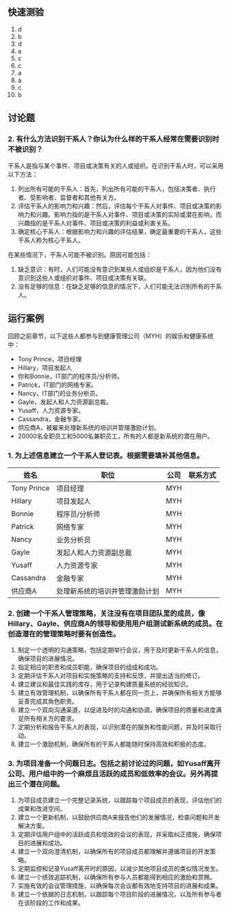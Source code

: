 ## 快速测验
1. d
2. b
3. d
4. a
5. c
6. c
7. a
8. a
9. c
10. b


## 讨论题

### 2. 有什么方法识别干系人？你认为什么样的干系人经常在需要识别时不被识别？
干系人是指与某个事件、项目或决策有关的人或组织。在识别干系人时，可以采用以下方法：
1. 列出所有可能的干系人：首先，列出所有可能的干系人，包括决策者、执行者、受影响者、监督者和其他有关方。
2. 评估干系人的影响力和兴趣：然后，评估每个干系人对事件、项目或决策的影响力和兴趣。影响力指的是干系人对事件、项目或决策的实际或潜在影响，而兴趣指的是干系人对事件、项目或决策的利益或利害关系。
3. 确定核心干系人：根据影响力和兴趣的评估结果，确定最重要的干系人，这些干系人称为核心干系人。

在某些情况下，干系人可能不被识别。原因可能包括：
1. 缺乏意识：有时，人们可能没有意识到某些人或组织是干系人，因为他们没有意识到这些人或组织对事件、项目或决策有关联。
2. 没有足够的信息：在缺乏足够的信息的情况下，人们可能无法识别所有的干系人。


## 运行案例

回顾之前章节，以下这些人都参与到健康管理公司（MYH）的娱乐和健康系统中：
- Tony Prince，项目经理
- Hillary，项目发起人
- 你和Bonnie，IT部门的程序员/分析师。
- Patrick，IT部门的网络专家。
- Nancy，IT部门的业务分析员。
- Gayle，发起人和人力资源副总裁。
- Yusaff，人力资源专家。
- Cassandra，金融专家。
- 供应商A，被雇来处理新系统的培训并管理激励计划。
- 20000名全职员工和5000名兼职员工，所有的人都是新系统的潜在用户。

### 1. 为上述信息建立一个干系人登记表。根据需要填补其他信息。
| 姓名        | 职位                           | 公司 | 联系方式 |
| ----------- | ------------------------------ | ---- | -------- |
| Tony Prince | 项目经理                       | MYH  |
| Hillary     | 项目发起人                     | MYH  |
| Bonnie      | 程序员/分析师                  | MYH  |
| Patrick     | 网络专家                       | MYH  |
| Nancy       | 业务分析员                     | MYH  |
| Gayle       | 发起人和人力资源副总裁         | MYH  |
| Yusaff      | 人力资源专家                   | MYH  |
| Cassandra   | 金融专家                       | MYH  |
| 供应商A     | 处理新系统的培训并管理激励计划 | MYH  |

### 2. 创建一个干系人管理策略，关注没有在项目团队里的成员，像Hillary、Gayle、供应商A的领导和使用用户组测试新系统的成员。在创造潜在的管理策略时要有创造性。
1. 制定一个透明的沟通策略，包括定期举行会议，用于及时更新干系人的信息，确保项目的进展情况。 
2. 指定相应的职责和成员职能，确保项目的组成和成功。 
3. 定期评估干系人对项目和实施策略的支持和反馈，并提出适当的修订。 
4. 建立建议和最佳实践的库存，用于记录构建质量系统的经验知识。
5. 建立有效管理机制，以确保所有干系人都在同一页上，并确保所有相关方能够妥善完成其角色职责。 
6. 建立一个双向沟通渠道，以促进及时的沟通和协调，确保项目的质量和进度满足所有相关方的要求。
7. 定期分析和报告干系人的表现，以识别潜在的服务和性能问题，并及时采取行动。 
8. 建立一个激励机制，确保所有的干系人都能随时保持高效和积极的态度。

### 3. 为项目准备一个问题日志。包括之前讨论过的问题，如Yusaff离开公司、用户组中的一个麻烦且活跃的成员和低效率的会议。另外再提出三个潜在问题。
1. 为项目成员建立一个完整记录系统，以跟踪每个项目成员的表现，评估他们的成果和改进空间。
2. 建立一个更新机制，以鼓励供应商A来报告他们的发展情况，检查问题和开发解决方案。
3. 定期评估用户组中的活跃成员和低效的会议的表现，并采取纠正措施，确保项目的进展和成功。
4. 建立一个双向澄清机制，以确保所有的项目成员都理解并遵循项目的开发策略。
5. 定期监控和记录Yusaff离开时的原因，以减少其他项目成员的类似情况发生。 
6. 建立一个绩效追踪机制，以确保所有参与人员都能得到相应的激励和赏赐。 
7. 实施有效的会议管理措施，以确保每次会议都有效地支持项目的进展和成果。 
8. 建立一个依据的日志机制，以跟踪每个项目阶段的进展情况，以及所有参与者在该阶段的工作和成果。
